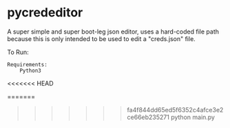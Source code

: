 # pycrededitor

A super simple and super boot-leg json editor, uses a hard-coded file path because this is only intended to be used to edit a "creds.json" file.

To Run:

    Requirements:
        Python3
<<<<<<< HEAD

=======
    
>>>>>>> fa4f844dd65ed5f6352c4afce3e2ce66eb235271
    python main.py
